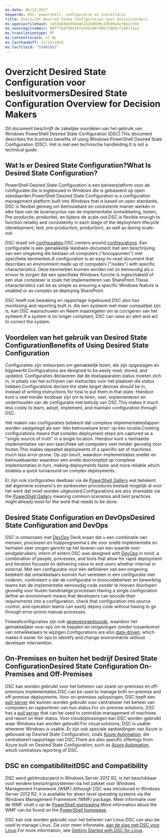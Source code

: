 ```yaml
---
ms.date: 06/12/2017
keywords: DSC, powershell, configuratie en installatie
title: Overzicht Desired State Configuration voor besluitvormers
ms.openlocfilehash: ce554d4bb994d4b1816d9d9c24599e4ef0e1c593
ms.sourcegitcommit: 00ff76d7d9414fe585c04740b739b9cf14d711e1
ms.translationtype: MT
ms.contentlocale: nl-NL
ms.lasthandoff: 12/14/2018
ms.locfileid: "53403952"
---
```

# <a name="desired-state-configuration-overview-for-decision-makers"></a><span data-ttu-id="d749e-103">Overzicht Desired State Configuration voor besluitvormers</span><span class="sxs-lookup"><span data-stu-id="d749e-103">Desired State Configuration Overview for Decision Makers</span></span>

<span data-ttu-id="d749e-104">Dit document beschrijft de zakelijke voordelen van het gebruik van Windows PowerShell Desired State Configuration (DSC).</span><span class="sxs-lookup"><span data-stu-id="d749e-104">This document describes the business benefits of using Windows PowerShell Desired State Configuration (DSC).</span></span> <span data-ttu-id="d749e-105">Het is niet een technische handleiding.</span><span class="sxs-lookup"><span data-stu-id="d749e-105">It is not a technical guide.</span></span>

## <a name="what-is-desired-state-configuration"></a><span data-ttu-id="d749e-106">Wat Is er Desired State Configuration?</span><span class="sxs-lookup"><span data-stu-id="d749e-106">What Is Desired State Configuration?</span></span>

<span data-ttu-id="d749e-107">PowerShell Desired State Configuration is een beheerplatform voor de configuratie die is ingebouwd in Windows die is gebaseerd op open standaarden.</span><span class="sxs-lookup"><span data-stu-id="d749e-107">PowerShell Desired State Configuration is a configuration management platform built into Windows that is based on open standards.</span></span> <span data-ttu-id="d749e-108">DSC is flexibel genoeg om betrouwbare en consistente manier werken in elke fase van de levenscyclus van de implementatie (ontwikkeling, testen, Pre-productie, productie), en tijdens de scale-out.</span><span class="sxs-lookup"><span data-stu-id="d749e-108">DSC is flexible enough to function reliably and consistently in each stage of the deployment lifecycle (development, test, pre-production, production), as well as during scale-out.</span></span>

<span data-ttu-id="d749e-109">DSC draait om [configuraties](../configurations/configurations.md).</span><span class="sxs-lookup"><span data-stu-id="d749e-109">DSC centers around [configurations](../configurations/configurations.md).</span></span>
<span data-ttu-id="d749e-110">Een configuratie is een gemakkelijk leesbare-document met een beschrijving van een omgeving die bestaan uit computers ("knooppunten") met specifieke kenmerken.</span><span class="sxs-lookup"><span data-stu-id="d749e-110">A configuration is an easy-to-read document that describes an environment made up of computers ("nodes") with specific characteristics.</span></span>
<span data-ttu-id="d749e-111">Deze kenmerken kunnen worden net zo eenvoudig als u ervoor te zorgen dat een specifieke Windows-functie is ingeschakeld of een stuk complexer is zoals het implementeren van SharePoint.</span><span class="sxs-lookup"><span data-stu-id="d749e-111">These characteristics can be as simple as ensuring a specific Windows feature is enabled or as complex as deploying SharePoint.</span></span>

<span data-ttu-id="d749e-112">DSC heeft ook bewaking en rapportage ingebouwd.</span><span class="sxs-lookup"><span data-stu-id="d749e-112">DSC also has monitoring and reporting built in.</span></span>
<span data-ttu-id="d749e-113">Als een systeem niet meer compatibel zijn is, kan DSC waarschuwen en Neem maatregelen om te corrigeren van het systeem.</span><span class="sxs-lookup"><span data-stu-id="d749e-113">If a system is no longer compliant, DSC can raise an alert and act to correct the system.</span></span>

## <a name="benefits-of-using-desired-state-configuration"></a><span data-ttu-id="d749e-114">Voordelen van het gebruik van Desired State Configuration</span><span class="sxs-lookup"><span data-stu-id="d749e-114">Benefits of Using Desired State Configuration</span></span>

<span data-ttu-id="d749e-115">Configuraties zijn ontworpen om gemakkelijk lezen, die zijn opgeslagen en bijgewerkt.</span><span class="sxs-lookup"><span data-stu-id="d749e-115">Configurations are designed to be easily read, stored, and updated.</span></span>
<span data-ttu-id="d749e-116">Configuraties declareren dat de doelapparaten status moeten zich in, in plaats van het schrijven van instructies voor het plaatsen die status hebben.</span><span class="sxs-lookup"><span data-stu-id="d749e-116">Configurations declare the state target devices should be in, instead of writing instructions for how to put them in that state.</span></span>
<span data-ttu-id="d749e-117">Hierdoor kunt u veel minder kostbaar zijn om te leren, vast, implementeren en onderhouden van de configuratie met behulp van DSC.</span><span class="sxs-lookup"><span data-stu-id="d749e-117">This makes it much less costly to learn, adopt, implement, and maintain configuration through DSC.</span></span>

<span data-ttu-id="d749e-118">Het maken van configuraties betekent dat complexe implementatiestappen worden vastgelegd als een 'één betrouwbare bron' op één locatie.</span><span class="sxs-lookup"><span data-stu-id="d749e-118">Creating configurations means that complex deployment steps are captured as a "single source of truth" in a single location.</span></span>
<span data-ttu-id="d749e-119">Hierdoor kunt u herhaalde implementaties van een specifieke set computers veel minder gevoelig voor fouten.</span><span class="sxs-lookup"><span data-stu-id="d749e-119">This makes repeated deployments of a specific set of machines much less error-prone.</span></span>
<span data-ttu-id="d749e-120">Op zijn beurt, waardoor implementaties sneller en betrouwbaarder waardoor een snelle doorlooptijd op complexe implementaties.</span><span class="sxs-lookup"><span data-stu-id="d749e-120">In turn, making deployments faster and more reliable which enables a quick turnaround on complex deployments.</span></span>

<span data-ttu-id="d749e-121">Er zijn ook configuraties deelbaar via de [PowerShell Gallery](https://powershellgallery.com) wat betekent dat algemene scenario's en aanbevolen procedures bestaat mogelijk al voor het werk dat moet worden uitgevoerd.</span><span class="sxs-lookup"><span data-stu-id="d749e-121">Configurations are also shareable via the [PowerShell Gallery](https://powershellgallery.com) meaning common scenarios and best practices might already exist for the work that needs to be done.</span></span>


## <a name="desired-state-configuration-and-devops"></a><span data-ttu-id="d749e-122">Desired State Configuration en DevOps</span><span class="sxs-lookup"><span data-stu-id="d749e-122">Desired State Configuration and DevOps</span></span>

<span data-ttu-id="d749e-123">DSC is ontworpen met [DevOps](http://blogs.technet.com/b/ashleymcglone/archive/2015/11/20/devops-for-n00bs-ie-windows-people.aspx) Denk eraan dat u een combinatie van mensen, processen en hulpprogramma's die voor snelle implementatie en herhalen zeer zorgen gericht op het leveren van een waarde voor eindgebruikers, intern of extern.</span><span class="sxs-lookup"><span data-stu-id="d749e-123">DSC was designed with [DevOps](http://blogs.technet.com/b/ashleymcglone/archive/2015/11/20/devops-for-n00bs-ie-windows-people.aspx) in mind, a combination of people, processes, and tools that allow for rapid deployment and iteration focused on delivering value to end users whether internal or external.</span></span>
<span data-ttu-id="d749e-124">Met een configuratie voor één definiëren van een omgeving betekent dat ontwikkelaars kunnen hun vereisten in een configuratie met coderen, controleert u dat de configuratie in broncodebeheer en bewerking teams kan de implementatie eenvoudig code zonder te hoeven doorlopen gevoelig voor fouten handmatige processen.</span><span class="sxs-lookup"><span data-stu-id="d749e-124">Having a single configuration define an environment means that developers can encode their requirements into a configuration, check that configuration into source control, and operation teams can easily deploy code without having to go through error-prone manual processes.</span></span>

<span data-ttu-id="d749e-125">Firewallconfiguraties zijn ook [gegevensgestuurde](../configurations/configData.md), waardoor het gemakkelijker voor ops om te bepalen en omgevingen zonder tussenkomst van ontwikkelaars te wijzigen.</span><span class="sxs-lookup"><span data-stu-id="d749e-125">Configurations are also [data-driven](../configurations/configData.md), which makes it easier for ops to identify and change environments without developer intervention.</span></span>

## <a name="desired-state-configuration-on-premises-and-off-premises"></a><span data-ttu-id="d749e-126">On-Premises en buiten het bedrijf Desired State Configuration</span><span class="sxs-lookup"><span data-stu-id="d749e-126">Desired State Configuration On-Premises and Off-Premises</span></span>
<span data-ttu-id="d749e-127">DSC kan worden gebruikt voor het beheren van zowel on-premises en off-premises implementaties.</span><span class="sxs-lookup"><span data-stu-id="d749e-127">DSC can be used to manage both on-premise and off-premise deployments.</span></span>
<span data-ttu-id="d749e-128">Voor on-premises oplossingen, DSC heeft een [pull-server](../pull-server/pullServer.md) die kunnen worden gebruikt voor centraliseer het beheer van computers en rapporteren van hun status.</span><span class="sxs-lookup"><span data-stu-id="d749e-128">For on-premise solutions, DSC has a [pull server](../pull-server/pullServer.md) that can be used to centralize management of machines and report on their status.</span></span>
<span data-ttu-id="d749e-129">Voor cloudoplossingen kan DSC worden gebruikt waar Windows kan worden gebruikt.</span><span class="sxs-lookup"><span data-stu-id="d749e-129">For cloud solutions, DSC is usable wherever Windows is usable.</span></span>
<span data-ttu-id="d749e-130">Er zijn ook speciale aanbiedingen van Azure is gebouwd op Desired State Configuration, zoals [Azure Automation](https://azure.microsoft.com/en-us/documentation/services/automation/), die centraliseert rapportage van DSC.</span><span class="sxs-lookup"><span data-stu-id="d749e-130">There are also specific offerings from Azure built on Desired State Configuration, such as [Azure Automation](https://azure.microsoft.com/en-us/documentation/services/automation/), which centralizes reporting of DSC.</span></span>

## <a name="dsc-and-compatibility"></a><span data-ttu-id="d749e-131">DSC en compatibiliteit</span><span class="sxs-lookup"><span data-stu-id="d749e-131">DSC and Compatibility</span></span>

<span data-ttu-id="d749e-132">DSC werd geïntroduceerd in Windows Server 2012 R2, is het beschikbaar voor eerdere besturingssystemen via het pakket voor Windows Management Framework (WMF).</span><span class="sxs-lookup"><span data-stu-id="d749e-132">Although DSC was introduced in Windows Server 2012 R2, it is available for down-level operating systems via the Windows Management Framework (WMF) package.</span></span>
<span data-ttu-id="d749e-133">Meer informatie over de WMF vindt u op de [PowerShell startpagina](/powershell/).</span><span class="sxs-lookup"><span data-stu-id="d749e-133">More information about the WMF can be found on the [PowerShell homepage](/powershell/).</span></span>

<span data-ttu-id="d749e-134">DSC kan ook worden gebruikt voor het beheren van Linux.</span><span class="sxs-lookup"><span data-stu-id="d749e-134">DSC can also be used to manage Linux.</span></span> <span data-ttu-id="d749e-135">Zie voor meer informatie, [aan de slag met DSC voor Linux](../getting-started/lnxGettingStarted.md).</span><span class="sxs-lookup"><span data-stu-id="d749e-135">For more information, see [Getting Started with DSC for Linux](../getting-started/lnxGettingStarted.md).</span></span>
